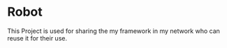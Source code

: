 # Robot
This Project is used for sharing the my framework in my network who can reuse it for their use.
